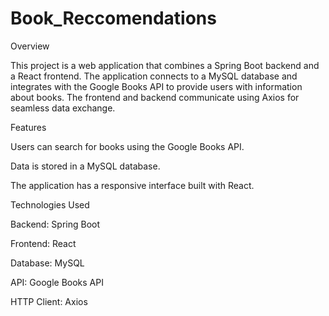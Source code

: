 # Book_Reccomendations

Overview

This project is a web application that combines a Spring Boot backend and a React frontend. The application connects to a MySQL database and integrates with the Google Books API to provide users with information about books. The frontend and backend communicate using Axios for seamless data exchange.

Features

Users can search for books using the Google Books API.

Data is stored in a MySQL database.

The application has a responsive interface built with React.

Technologies Used

Backend: Spring Boot

Frontend: React

Database: MySQL

API: Google Books API

HTTP Client: Axios
